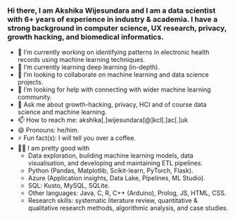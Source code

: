 ### Hi there, I am Akshika Wijesundara and I am a data scientist with 6+ years of experience in industry & academia. I have a strong background in computer science, UX research, privacy, growth hacking, and biomedical informatics.


- 🔭 I’m currently working on identifying patterns in electronic health records using machine learning techniques.
- 🌱 I’m currently learning deep learning (in-depth).
- 👯 I’m looking to collaborate on machine learning and data science projects.
- 🤔 I’m looking for help with connecting with wider machine learning community.
- 💬 Ask me about growth-hacking, privacy, HCI and of course data science and machine learning.
- 📫 How to reach me: akshika[.]wijesundara[@]kcl[.]ac[.]uk
- 😄 Pronouns: he/him.
- ⚡ Fun fact(s): I will tell you over a coffee.
- 👨‍💻 I am pretty good with 
  - Data exploration, building machine learning models, data visualisation, and developing and maintaining ETL pipelines.
  - Python (Pandas, Matplotlib, Scikit-learn, PyTorch, Flask).
  - Azure (Application insights, Data Lake, Pipelines, ML Studio).
  - SQL: Kusto, MySQL, SQLite.
  - Other languages: Java, C, R, C++ (Arduino), Prolog, JS, HTML, CSS.
  - Research skills: systematic literature review, quantitative & qualitative research methods, algorithmic analysis, and case studies.


